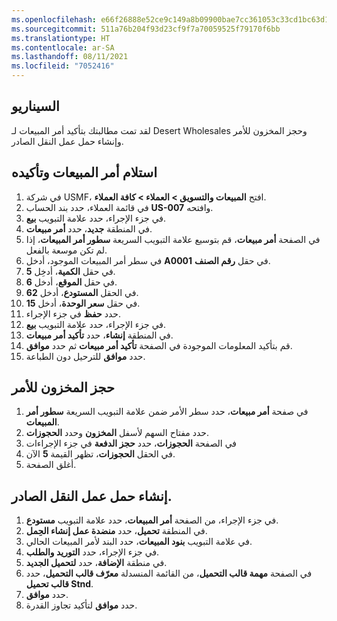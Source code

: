 ```yaml
---
ms.openlocfilehash: e66f26888e52ce9c149a8b09900bae7cc361053c33cd1bc63d190b3457780456
ms.sourcegitcommit: 511a76b204f93d23cf9f7a70059525f79170f6bb
ms.translationtype: HT
ms.contentlocale: ar-SA
ms.lasthandoff: 08/11/2021
ms.locfileid: "7052416"
---
```

## <a name="scenario"></a>السيناريو

لقد تمت مطالبتك بتأكيد أمر المبيعات لـ Desert Wholesales وحجز المخزون للأمر وإنشاء حمل عمل النقل الصادر.

## <a name="receive-and-confirm-the-sales-order"></a>استلام أمر المبيعات وتأكيده

1.  في شركة USMF، افتح **المبيعات والتسويق > العملاء > كافة العملاء**.
2.  في قائمة العملاء، حدد بند الحساب **US-007** وافتحه.
3.  في جزء الإجراء، حدد علامة التبويب **بيع**.
4.  في المنطقة **جديد**، حدد **أمر مبيعات**.
5.  في الصفحة **أمر مبيعات**، قم بتوسيع علامة التبويب السريعة **سطور أمر المبيعات**، إذا لم تكن موسعة بالفعل.
6.  في سطر أمر المبيعات الموجود، أدخل **A0001** في حقل **رقم الصنف**.
7.  في حقل **الكمية**، أدخِل **5**.
8.  في حقل **الموقع**، أدخل **6**.
9.  في الحقل **المستودع**، أدخل **62**.
10. في حقل **سعر الوحدة**، أدخل **15**.
11. حدد **حفظ** في جزء الإجراء.
12. في جزء الإجراء، حدد علامة التبويب **بيع**.
13. في المنطقة **إنشاء**، حدد **تأكيد أمر مبيعات**.
14. قم بتأكيد المعلومات الموجودة في الصفحة **تأكيد أمر مبيعات** ثم حدد **موافق**.
15. حدد **موافق** للترحيل دون الطباعة.

##  <a name="reserve-stock-for-the-order"></a>حجز المخزون للأمر

1.  في صفحة **أمر مبيعات**، حدد سطر الأمر ضمن علامة التبويب السريعة **سطور أمر المبيعات**.
2.  حدد مفتاح السهم لأسفل **المخزون** وحدد **الحجوزات**.
3.  في الصفحة **الحجوزات**، حدد **حجز الدفعة** في جزء الإجراءات
4. في الحقل **الحجوزات**، تظهر القيمة **5** الآن.
5.  أغلق الصفحة.

## <a name="create-an-outbound-transportation-load"></a>إنشاء حمل عمل النقل الصادر.

1.  في جزء الإجراء، من الصفحة **أمر المبيعات**، حدد علامة التبويب **مستودع**.
2.  في المنطقة **تحميل**، حدد **منضدة عمل إنشاء الحِمل**.
3.  في علامة التبويب **بنود المبيعات**، حدد البند لأمر المبيعات الحالي.
4.  في جزء الإجراء، حدد **التوريد والطلب**.
5.  في منطقة **الإضافة**، حدد **لتحميل الجديد**.
6.  في الصفحة **مهمة قالب التحميل**، من القائمة المنسدلة **معرّف قالب التحميل**، حدد **قالب تحميل Stnd**.
7.  حدد **موافق**.
8.  حدد **موافق** لتأكيد تجاوز القدرة.

